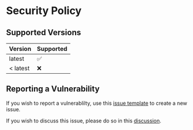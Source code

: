 # Security Policy

## Supported Versions

| Version | Supported          |
| ------- | ------------------ |
| latest  | :white_check_mark: |
| < latest  | :x:                |

## Reporting a Vulnerability

If you wish to report a vulnerablilty, use this [issue template](https://github.com/Cylvre-Language/Cylvre/issues/new?assignees=&labels=Critical%2C+Security+vulnerability&template=security-vulnerability.md&title=Security+Issue%3A++) to create a new issue.

If you wish to discuss this issue, please do so in this [discussion](https://github.com/Cylvre-Language/Cylvre/discussions/26).
